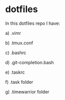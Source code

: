 # dotfiles

In this dotfiles repo I have:

a) .vimr

b) .tmux.conf

c) .bashrc

d) .git-completion.bash

e) .taskrc

f) .task folder

g) .timewarrior folder
